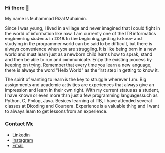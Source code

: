 ### Hi there 👋

My name is Muhammad Rizal Muhaimin.

Since I was young, I lived in a village and never imagined that I could fight in the world of information like now. I am currently one of the ITB informatics engineering students in 2019. In the beginning, getting to know and studying in the programmer world can be said to be difficult, but there is always convenience when you are struggling. It is like being born in a new world and must learn just as a newborn child learns how to speak, stand and then be able to run and communicate. Enjoy the existing process by keeping on trying. Remember that every time you learn a new language, there is always the word "Hello World" as the first step in getting to know it.

The spirit of wanting to learn is the key to struggle wherever I am. Big assignments and academic activities are experiences that always give an impression and learn in their own right. With my current status as a student, I have known or even more than just a few programming languages ​​such as Python, C, Prolog, Java. Besides learning at ITB, I have attended several classes at Dicoding and Coursera. Experience is a valuable thing and I want to always learn to get lessons from an experience.

### Contact Me
- [Linkedin](https://www.linkedin.com/in/muhammad-rizal-muhaimin-4468431b2/)
- [Instagram](https://instagram.com/muhammadrizal.muhaimin/)
- [Email](https://myaccount.google.com/muhammadrizalm0109@gmail.com/)

<!--
**MrizalMuhaimin/MrizalMuhaimin** is a ✨ _special_ ✨ repository because its `README.md` (this file) appears on your GitHub profile.

Here are some ideas to get you started:

- 🔭 I’m currently working on ...
- 🌱 I’m currently learning ...
- 👯 I’m looking to collaborate on ...
- 🤔 I’m looking for help with ...
- 💬 Ask me about ...
- 📫 How to reach me: ...
- 😄 Pronouns: ...
- ⚡ Fun fact: ...
-->
